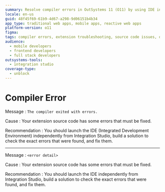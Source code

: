 ```yaml
---
summary: Resolve compiler errors in OutSystems 11 (O11) by using IDE independently to identify and fix issues.
locale: en-us
guid: 48f45f69-61b9-4d67-a298-9d06151b4b34
app_type: traditional web apps, mobile apps, reactive web apps
platform-version: o11
figma:
tags: compiler errors, extension troubleshooting, source code issues, debugging procedures, ide integration
audience:
  - mobile developers
  - frontend developers
  - full stack developers
outsystems-tools:
  - integration studio
coverage-type:
  - unblock
---
```


# Compiler Error

Message
:   `The compiler exited with errors.`

Cause
:   Your extension source code has some errors that must be fixed.

Recommendation
:   You should launch the IDE (Integrated Development Environment) independently from Integration Studio, build a solution to check the exact errors that were found, and fix them.

---

Message
:   `<error detail>`

Cause
:   Your extension source code has some errors that must be fixed.

Recommendation
:   You should launch the IDE independently from Integration Studio, build a solution to check the exact errors that were found, and fix them.
